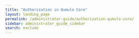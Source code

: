 ```yaml
---
title: "Authorization in Qumulo Core"
layout: landing_page
permalink: /administrator-guide/authorization-qumulo-core/
sidebar: administrator_guide_sidebar
search: exclude
---
```


